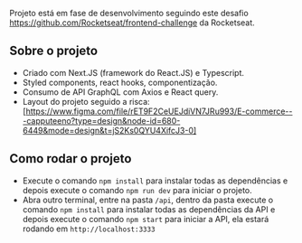 Projeto está em fase de desenvolvimento seguindo este desafio https://github.com/Rocketseat/frontend-challenge da Rocketseat.

## Sobre o projeto

- Criado com Next.JS (framework do React.JS) e Typescript.
- Styled components, react hooks, componentização.
- Consumo de API GraphQL com Axios e React query.
- Layout do projeto seguido a risca: [https://www.figma.com/file/rET9F2CeUEJdiVN7JRu993/E-commerce---capputeeno?type=design&node-id=680-6449&mode=design&t=jS2Ks0QYU4XifcJ3-0]


## Como rodar o projeto

- Execute o comando `npm install` para instalar todas as dependências e depois execute o comando `npm run dev` para iniciar o projeto.
- Abra outro terminal, entre na pasta `/api`, dentro da pasta execute o comando `npm install` para instalar todas as dependências da API e depois execute o comando `npm start` para iniciar a API, ela estará rodando em `http://localhost:3333`
